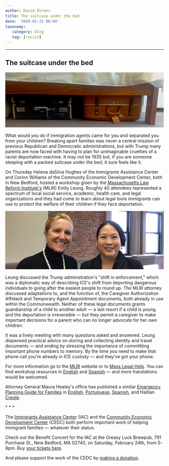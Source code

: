 ```yaml
---
author: David Ehrens
title: The suitcase under the bed
date: '2018-02-22 08:00'
taxonomy:
   category: blog
   tag: [resist]
---
```

---

## The suitcase under the bed

![](suitcases.jpg)

What would *you* do if immigration agents came for you and separated you from your children? Breaking apart families was never a central mission of previous Republican and Democratic administrations, but with Trump many parents are now faced with having to plan for unimaginable cruelties of a racist deportation machine. It may not be 1935 but, if you are someone sleeping with a packed suitcase under the bed, it sure feels like it.

On Thursday Helena daSilva Hughes of the Immigrants Assistance Center and Corinn Williams of the Community Economic Development Center, both in New Bedford, hosted a workshop given by the [Massachusetts Law Reform Institute's](http://www.mlri.org/) (MLRI) Emily Leung. Roughly 40 attendees represented a spectrum of local social service, academic, health care, and legal organizations and they had come to learn about legal tools immigrants can use to protect the welfare of their children if they face deportation.

![](advice.jpg)

Leung discussed the Trump administration's "shift in enforcement," which was a diplomatic way of describing ICE's shift from deporting dangerous individuals to going after the easiest people to round up.  The MLRI attorney discussed adaptations to, and the function of, the Caregiver Authorization Affidavit and Temporary Agent Appointment documents, both already in use within the Commonwealth. Neither of these legal documents grants guardianship of a child to another adult — a last resort if a child is young and the deportation is irreversible — but they permit a caregiver to make important decisions for a parent who can no longer advocate for her own children.

It was a lively meeting with many questions asked and answered. Leung dispensed practical advice on storing and collecting identity and travel documents — and ending by stressing the importance of committting important phone numbers to memory. By the time you need to make that phone call you're  already in ICE custody — and they've got your phone.

For more information go to the [MLRI](http://www.mlri.org/) website or to [Mass Legal Help](http://www.masslegalhelp.org). You can find workshop resources in [English](http://www.masslegalhelp.org/immigration/family-emergency) and [Spanish](http://www.masslegalhelp.org/spanish/immigration/family-emergency) — and more translations would be welcomed. 

Attorney General Maura Healey's office has published a similar [Emergency Planning Guide for Families](https://www.mass.gov/emergency-planning-guide-for-families) in [English](https://www.mass.gov/files/documents/2018/02/02/Emergency%20Planning%20Guide%20020218.pdf), [Portuguese](https://www.mass.gov/files/documents/2018/02/02/Emergency%20Planning%20Guide%20013118%20-%20Port_0.pdf), [Spanish](https://www.mass.gov/files/documents/2018/02/02/Emergency%20Planning%20Guide%20012918%20-%20Span.pdf), and Haitian [Creole](https://www.mass.gov/files/documents/2018/02/02/Emergency%20Planning%20Guide%20013118%20-%20HC.PDF).

\* \* \*

The [Immigrants Assistance Center](http://www.immigrantsassistancecenter.org) (IAC) and the [Community Economic Development Center](http://cedcnewbedford.org) (CEDC) both perform important work of helping immigrant families — whatever their status. 

Check out the Benefit Concert for the IAC at the Greasy Luck Brewpub, 791 Purchase St., New Bedford, MA 02740, on Saturday, February 24th, from 5-8pm. Buy [your tickets here]( https://morrisseyblvdconcert.ticketbud.com/benefit-concert-for-immigrants-assistance-center).

And please support the work of the CEDC by [making a donation](http://cedcnewbedford.org/donate/).


